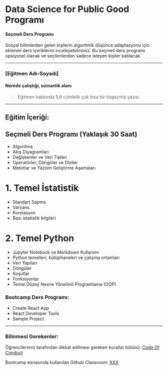 # Data Science for Public Good Programı

#### Seçmeli Ders Programı
Sosyal bilimlerden gelen kişilerin algoritmik düşünce adaptasyonu için eklenen ders içeriklerini inceleyebilirsiniz. Bu seçmeli ders programı opsiyonel olacak ve seçilenlerden sadece isteyen kişiler katılacak.

---

### [Eğitmen Adı-Soyadı]

#### Nerede çalıştığı, uzmanlık alanı

> Eğitmen hakkında 5,6 cümlelik çok kısa bir özgeçmiş yazısı.

---

## Eğitim İçeriği:

## Seçmeli Ders Programı (Yaklaşık 30 Saat)

* Algoritma
* Akış Diyagramları
* Değişkenler ve Veri Tipleri
* Operatörler, Döngüler ve Diziler
* Metotlar ve Yazılım Geliştirme Aşamaları

# 1. Temel İstatistik 
  * Standart Sapma
  * Varyans
  * Korelasyon
  * Bazı istatistik bilgileri
  
# 2. Temel Python
  * Jupyter Notebook ve Markdown Kullanımı
  * Python temelleri, kütüphaneleri ve çalışma ortamları
  * Veri Yapıları 
  * Döngüler
  * Koşullar
  * Fonksiyonlar
  * Temel Düzey Nesne Yönelimli Programlama (OOP) 
  
### Bootcamp Ders Programı: 
* Create React App
* React Developer Tools
* Sample Project 

---

### Bilinmesi Gerekenler:

Öğrencilerimiz tarafından dikkat edilmesi gereken kurallar bütünü: [Code Of Conduct](https://github.com/Kodluyoruz/Code-Of-Conduct)
 
 Bootcamp esnasında kullanılan Github Classroom: [XXX](#BURAYA-GITHUB-CLASSROOM-LINKİ-GELECEK)
